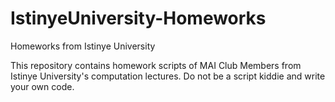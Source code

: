 # IstinyeUniversity-Homeworks
Homeworks from Istinye University

This repository contains homework scripts of MAI Club Members from Istinye University's computation lectures. Do not be a script kiddie and write your own code.